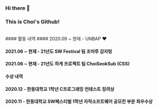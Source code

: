 ### Hi there 👋
### This is Choi's Github!   

<br>
#### 활동 내역
#### 2020.09 ~ 현재 - UNBAP ❤️

#### 2021.06 ~ 현재 - 21년도 SW Festival 팀 조마루 감자탕
#### 2021.06 ~ 현재 - 21년도 하계 프로젝트 팀 ChoiSeokSub (CSS)

#### 수상 내역

#### 2020.12 - 한동대학교 1학년 C프로그래밍 컨테스트 장려상
#### 2020.11 - 한동대학교 SW페스티벌 1학년 자작소프트웨어 공모전 부문 최우수상
